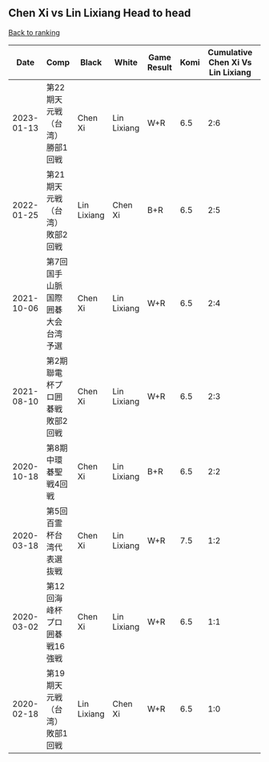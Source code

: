 ## Chen Xi vs Lin Lixiang Head to head

[Back to ranking](../../index.md)




| **Date** | **Comp** | **Black** | **White** | **Game Result** | **Komi** | **Cumulative Chen Xi Vs Lin Lixiang** | **Chen Xi Streak** | **Lin Lixiang Streak** | 
| --- | --- | --- | --- | --- | --- | --- | --- | --- |
| 2023-01-13 | 第22期天元戦（台湾）勝部1回戦 | Chen Xi | Lin Lixiang | W+R | 6.5 | 2:6 | 0 | 4 | 
| 2022-01-25 | 第21期天元戦（台湾）敗部2回戦 | Lin Lixiang | Chen Xi | B+R | 6.5 | 2:5 | 0 | 3 | 
| 2021-10-06 | 第7回国手山脈国際囲碁大会台湾予選 | Chen Xi | Lin Lixiang | W+R | 6.5 | 2:4 | 0 | 2 | 
| 2021-08-10 | 第2期聯電杯プロ囲碁戦敗部2回戦 | Chen Xi | Lin Lixiang | W+R | 6.5 | 2:3 | 0 | 1 | 
| 2020-10-18 | 第8期中環碁聖戦4回戦 | Chen Xi | Lin Lixiang | B+R | 6.5 | 2:2 | 1 | 0 | 
| 2020-03-18 | 第5回百霊杯台湾代表選抜戦 | Chen Xi | Lin Lixiang | W+R | 7.5 | 1:2 | 0 | 2 | 
| 2020-03-02 | 第12回海峰杯プロ囲碁戦16強戦 | Chen Xi | Lin Lixiang | W+R | 6.5 | 1:1 | 0 | 1 | 
| 2020-02-18 | 第19期天元戦（台湾）敗部1回戦 | Lin Lixiang | Chen Xi | W+R | 6.5 | 1:0 | 1 | 0 |




